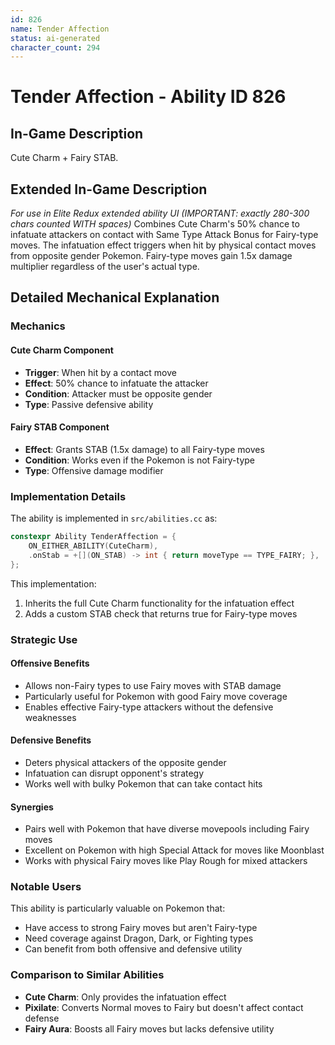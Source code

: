 ```yaml
---
id: 826
name: Tender Affection
status: ai-generated
character_count: 294
---
```


# Tender Affection - Ability ID 826

## In-Game Description
Cute Charm + Fairy STAB.

## Extended In-Game Description
*For use in Elite Redux extended ability UI (IMPORTANT: exactly 280-300 chars counted WITH spaces)*
Combines Cute Charm's 50% chance to infatuate attackers on contact with Same Type Attack Bonus for Fairy-type moves. The infatuation effect triggers when hit by physical contact moves from opposite gender Pokemon. Fairy-type moves gain 1.5x damage multiplier regardless of the user's actual type.

## Detailed Mechanical Explanation

### Mechanics

#### Cute Charm Component
- **Trigger**: When hit by a contact move
- **Effect**: 50% chance to infatuate the attacker
- **Condition**: Attacker must be opposite gender
- **Type**: Passive defensive ability

#### Fairy STAB Component
- **Effect**: Grants STAB (1.5x damage) to all Fairy-type moves
- **Condition**: Works even if the Pokemon is not Fairy-type
- **Type**: Offensive damage modifier

### Implementation Details

The ability is implemented in `src/abilities.cc` as:

```cpp
constexpr Ability TenderAffection = {
    ON_EITHER_ABILITY(CuteCharm),
    .onStab = +[](ON_STAB) -> int { return moveType == TYPE_FAIRY; },
};
```

This implementation:
1. Inherits the full Cute Charm functionality for the infatuation effect
2. Adds a custom STAB check that returns true for Fairy-type moves

### Strategic Use

#### Offensive Benefits
- Allows non-Fairy types to use Fairy moves with STAB damage
- Particularly useful for Pokemon with good Fairy move coverage
- Enables effective Fairy-type attackers without the defensive weaknesses

#### Defensive Benefits
- Deters physical attackers of the opposite gender
- Infatuation can disrupt opponent's strategy
- Works well with bulky Pokemon that can take contact hits

#### Synergies
- Pairs well with Pokemon that have diverse movepools including Fairy moves
- Excellent on Pokemon with high Special Attack for moves like Moonblast
- Works with physical Fairy moves like Play Rough for mixed attackers

### Notable Users
This ability is particularly valuable on Pokemon that:
- Have access to strong Fairy moves but aren't Fairy-type
- Need coverage against Dragon, Dark, or Fighting types
- Can benefit from both offensive and defensive utility

### Comparison to Similar Abilities
- **Cute Charm**: Only provides the infatuation effect
- **Pixilate**: Converts Normal moves to Fairy but doesn't affect contact defense
- **Fairy Aura**: Boosts all Fairy moves but lacks defensive utility